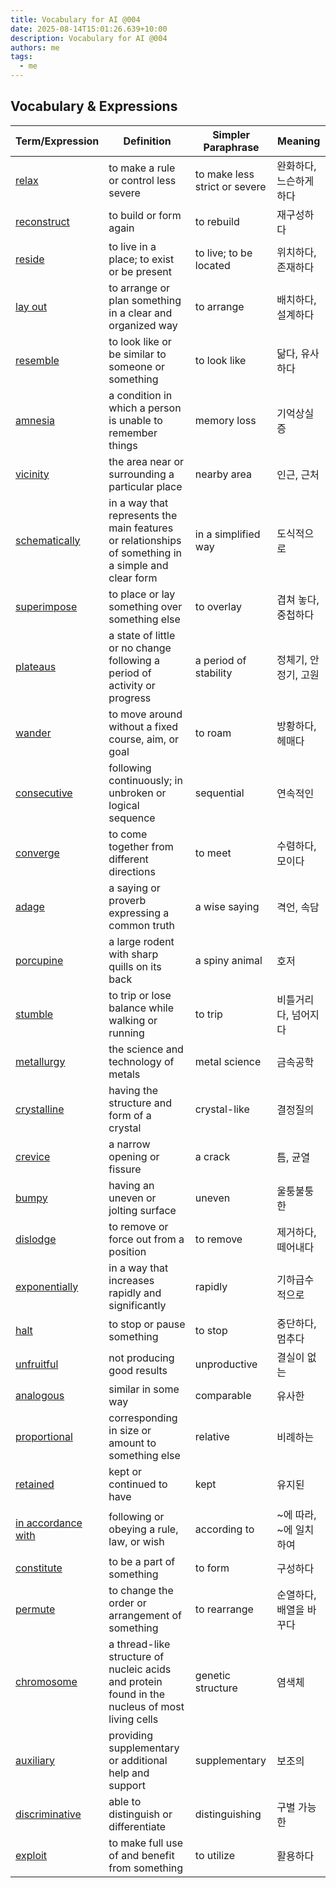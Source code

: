 ```yaml
---
title: Vocabulary for AI @004
date: 2025-08-14T15:01:26.639+10:00
description: Vocabulary for AI @004
authors: me
tags:
  - me
---
```


## Vocabulary & Expressions

| Term/Expression | Definition | Simpler Paraphrase | Meaning |
| --- | --- | --- | --- |
| [relax](https://dictionary.cambridge.org/dictionary/english/relax) | to make a rule or control less severe | to make less strict or severe | 완화하다, 느슨하게 하다 |
| [reconstruct](https://dictionary.cambridge.org/dictionary/english/reconstruct) | to build or form again | to rebuild | 재구성하다 |
| [reside](https://dictionary.cambridge.org/dictionary/english/reside) | to live in a place; to exist or be present | to live; to be located | 위치하다, 존재하다 |
| [lay out](https://dictionary.cambridge.org/dictionary/english/lay-out) | to arrange or plan something in a clear and organized way | to arrange | 배치하다, 설계하다 |
| [resemble](https://dictionary.cambridge.org/dictionary/english/resemble) | to look like or be similar to someone or something | to look like | 닮다, 유사하다 |
| [amnesia](https://dictionary.cambridge.org/dictionary/english/amnesia) | a condition in which a person is unable to remember things | memory loss | 기억상실증 |
| [vicinity](https://dictionary.cambridge.org/dictionary/english/vicinity) | the area near or surrounding a particular place | nearby area | 인근, 근처 |
| [schematically](https://dictionary.cambridge.org/dictionary/english/schematically) | in a way that represents the main features or relationships of something in a simple and clear form | in a simplified way | 도식적으로 |
| [superimpose](https://dictionary.cambridge.org/dictionary/english/superimpose) | to place or lay something over something else | to overlay | 겹쳐 놓다, 중첩하다 |
| [plateaus](https://dictionary.cambridge.org/dictionary/english/plateaus) | a state of little or no change following a period of activity or progress | a period of stability | 정체기, 안정기, 고원 |
| [wander](https://dictionary.cambridge.org/dictionary/english/wander) | to move around without a fixed course, aim, or goal | to roam | 방황하다, 헤매다 |
| [consecutive](https://dictionary.cambridge.org/dictionary/english/consecutive) | following continuously; in unbroken or logical sequence | sequential | 연속적인 |
| [converge](https://dictionary.cambridge.org/dictionary/english/converge) | to come together from different directions | to meet | 수렴하다, 모이다 |
| [adage](https://dictionary.cambridge.org/dictionary/english/adage) | a saying or proverb expressing a common truth | a wise saying | 격언, 속담 |
| [porcupine](https://dictionary.cambridge.org/dictionary/english/porcupine) | a large rodent with sharp quills on its back | a spiny animal | 호저 |
| [stumble](https://dictionary.cambridge.org/dictionary/english/stumble) | to trip or lose balance while walking or running | to trip | 비틀거리다, 넘어지다 |
| [metallurgy](https://dictionary.cambridge.org/dictionary/english/metallurgy) | the science and technology of metals | metal science | 금속공학 |
| [crystalline](https://dictionary.cambridge.org/dictionary/english/crystalline) | having the structure and form of a crystal | crystal-like | 결정질의 |
| [crevice](https://dictionary.cambridge.org/dictionary/english/crevice) | a narrow opening or fissure | a crack | 틈, 균열 |
| [bumpy](https://dictionary.cambridge.org/dictionary/english/bumpy) | having an uneven or jolting surface | uneven | 울퉁불퉁한 |
| [dislodge](https://dictionary.cambridge.org/dictionary/english/dislodge) | to remove or force out from a position | to remove | 제거하다, 떼어내다 |
| [exponentially](https://dictionary.cambridge.org/dictionary/english/exponentially) | in a way that increases rapidly and significantly | rapidly | 기하급수적으로 |
| [halt](https://dictionary.cambridge.org/dictionary/english/halt) | to stop or pause something | to stop | 중단하다, 멈추다 |
| [unfruitful](https://dictionary.cambridge.org/dictionary/english/unfruitful) | not producing good results | unproductive | 결실이 없는 |
| [analogous](https://dictionary.cambridge.org/dictionary/english/analogous) | similar in some way | comparable | 유사한 |
| [proportional](https://dictionary.cambridge.org/dictionary/english/proportional) | corresponding in size or amount to something else | relative | 비례하는 |
| [retained](https://dictionary.cambridge.org/dictionary/english/retained) | kept or continued to have | kept | 유지된 |
| [in accordance with](https://dictionary.cambridge.org/dictionary/english/in-accordance-with) | following or obeying a rule, law, or wish | according to | ~에 따라, ~에 일치하여 |
| [constitute](https://dictionary.cambridge.org/dictionary/english/constitute) | to be a part of something | to form | 구성하다 |
| [permute](https://dictionary.cambridge.org/dictionary/english/permute) | to change the order or arrangement of something | to rearrange | 순열하다, 배열을 바꾸다 |
| [chromosome](https://dictionary.cambridge.org/dictionary/english/chromosome) | a thread-like structure of nucleic acids and protein found in the nucleus of most living cells | genetic structure | 염색체 |
| [auxiliary](https://dictionary.cambridge.org/dictionary/english/auxiliary) | providing supplementary or additional help and support | supplementary | 보조의 |
| [discriminative](https://dictionary.cambridge.org/dictionary/english/discriminative) | able to distinguish or differentiate | distinguishing | 구별 가능한 |
| [exploit](https://dictionary.cambridge.org/dictionary/english/exploit) | to make full use of and benefit from something | to utilize | 활용하다 |
